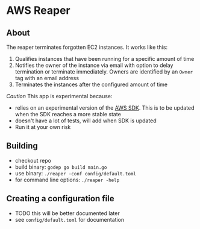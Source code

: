 # AWS Reaper

## About

The reaper terminates forgotten EC2 instances. It works like this:

1. Qualifies instances that have been running for a specific amount of time
2. Notifies the owner of the instance via email with option to delay termination or terminate immediately. Owners are identified by an `Owner` tag with an email address
3. Terminates the instances after the configured amount of time

*Caution* This app is experimental because:

* relies on an experimental version of the [AWS SDK](https://github.com/awslabs/aws-sdk-go). This is to be updated when the SDK reaches a more stable state
* doesn't have a lot of tests, will add when SDK is updated
* Run it at your own risk

## Building

* checkout repo
* build binary: `godep go build main.go`
* use binary: `./reaper -conf config/default.toml`
* for command line options: `./reaper -help`

## Creating a configuration file

* TODO this will be better documented later
* see `config/default.toml` for documentation
